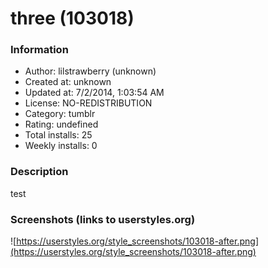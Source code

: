 # three (103018)

### Information
- Author: lilstrawberry (unknown)
- Created at: unknown
- Updated at: 7/2/2014, 1:03:54 AM
- License: NO-REDISTRIBUTION
- Category: tumblr
- Rating: undefined
- Total installs: 25
- Weekly installs: 0


### Description
test


### Screenshots (links to userstyles.org)
![https://userstyles.org/style_screenshots/103018-after.png](https://userstyles.org/style_screenshots/103018-after.png)


